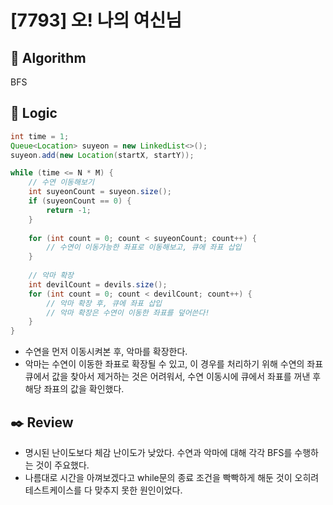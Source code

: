 # [7793] 오! 나의 여신님

## :pushpin: **Algorithm**

BFS

## :round_pushpin: **Logic**

```java
int time = 1;
Queue<Location> suyeon = new LinkedList<>();
suyeon.add(new Location(startX, startY));

while (time <= N * M) {
    // 수연 이동해보기
    int suyeonCount = suyeon.size();
    if (suyeonCount == 0) {
        return -1;
    }
    
    for (int count = 0; count < suyeonCount; count++) {
        // 수연이 이동가능한 좌표로 이동해보고, 큐에 좌표 삽입
    }
    
    // 악마 확장
    int devilCount = devils.size();
    for (int count = 0; count < devilCount; count++) {
        // 악마 확장 후, 큐에 좌표 삽입
        // 악마 확장은 수연이 이동한 좌표를 덮어쓴다!
    }
}
```

- 수연을 먼저 이동시켜본 후, 악마를 확장한다.
- 악마는 수연이 이동한 좌표로 확장될 수 있고, 이 경우를 처리하기 위해 수연의 좌표 큐에서 값을 찾아서 제거하는 것은 어려워서, 수연 이동시에 큐에서 좌표를 꺼낸 후 해당 좌표의 값을 확인했다.

## :black_nib: **Review**
- 명시된 난이도보다 체감 난이도가 낮았다. 수연과 악마에 대해 각각 BFS를 수행하는 것이 주요했다.
- 나름대로 시간을 아껴보겠다고 while문의 종료 조건을 빡빡하게 해둔 것이 오히려 테스트케이스를 다 맞추지 못한 원인이었다.